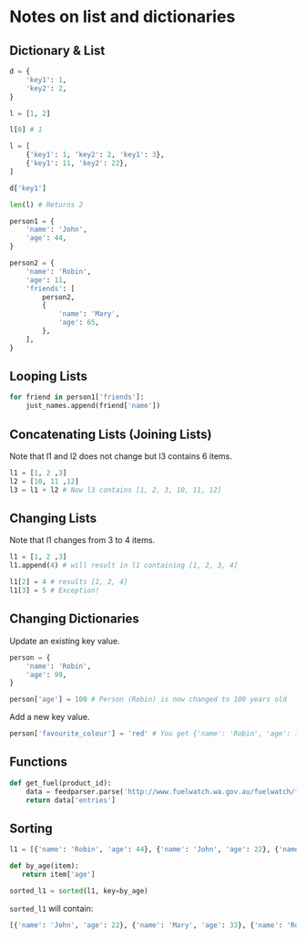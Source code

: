 Notes on list and dictionaries
==============================

Dictionary & List
-----------------

```python
d = {
    'key1': 1,
    'key2': 2,
}

l = [1, 2]

l[0] # 1

l = [
    {'key1': 1, 'key2': 2, 'key1': 3},
    {'key1': 11, 'key2': 22},
]

d['key1']

len(l) # Returns 2

person1 = {
    'name': 'John',
    'age': 44,
}

person2 = {
    'name': 'Robin',
    'age': 11,
    'friends': [
        person2,
        {
            'name': 'Mary',
            'age': 65,
        },
    ],
}
```

Looping Lists
-------------

```python
for friend in person1['friends']:
    just_names.append(friend['name'])
```

Concatenating Lists (Joining Lists)
-----------------------------------

Note that l1 and l2 does not change but l3 contains 6 items.
```python
l1 = [1, 2 ,3]
l2 = [10, 11 ,12]
l3 = l1 + l2 # Now l3 contains [1, 2, 3, 10, 11, 12]
```

Changing Lists
--------------

Note that l1 changes from 3 to 4 items.
```python
l1 = [1, 2 ,3]
l1.append(4) # will result in l1 containing [1, 2, 3, 4]

l1[2] = 4 # results [1, 2, 4]
l1[3] = 5 # Exception!
```

Changing Dictionaries
---------------------

Update an existing key value.

```python
person = {
    'name': 'Robin',
    'age': 99,
}

person['age'] = 100 # Person (Robin) is now changed to 100 years old
```

Add a new key value.

```python
person['favourite_colour'] = 'red' # You get {'name': 'Robin', 'age': 100, 'favourite_colour': 'red'}
```

Functions
---------

```python
def get_fuel(product_id):
    data = feedparser.parse('http://www.fuelwatch.wa.gov.au/fuelwatch/fuelWatchRSS?Product='+str(product_id)+'&Suburb=Cloverdale')
    return data['entries']
```

Sorting
-------

```python
l1 = [{'name': 'Robin', 'age': 44}, {'name': 'John', 'age': 22}, {'name': 'Mary', 'age': 33}]

def by_age(item):
   return item['age']

sorted_l1 = sorted(l1, key=by_age)
```
`sorted_l1` will contain:
```python
[{'name': 'John', 'age': 22}, {'name': 'Mary', 'age': 33}, {'name': 'Robin', 'age': 44}]
```
